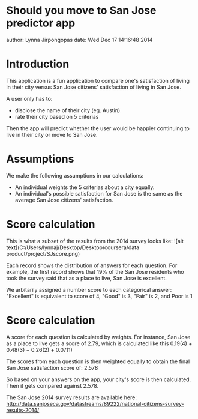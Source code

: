 Should you move to San Jose predictor app
========================================================
author: Lynna Jirpongopas
date: Wed Dec 17 14:16:48 2014

Introduction
========================================================

This application is a fun application to compare one's satisfaction of living in their city versus San Jose citizens' satisfaction of living in San Jose.  

A user only has to:
  - disclose the name of their city (eg. Austin)
  - rate their city based on 5 criterias
  
Then the app will predict whether the user would be happier continuing to live in their city or move to San Jose.


Assumptions
========================================================
We make the following assumptions in our calculations:
  - An individual weights the 5 criterias about a city equally.
  - An individual's possible satisfaction for San Jose is the same as the average San Jose citizens' satisfaction. 


Score calculation
========================================================
This is what a subset of the results from the 2014 survey looks like:
![alt text](C:/Users/lynnaj/Desktop/Desktop/coursera/data product/project/SJscore.png)

Each record shows the distribution of answers for each question.  For example, the first record shows that 19% of the San Jose residents who took the survey said that as a place to live, San Jose is excellent.

We arbitarily assigned a number score to each categorical answer: "Excellent" is equivalent to score of 4, "Good" is 3, "Fair" is 2, and Poor is 1


Score calculation
========================================================
A score for each question is calculated by weights.  For instance,  San Jose as a place to live gets a score of 2.79, which is calculated like this 0.19(4) + 0.48(3) + 0.26(2) + 0.07(1)

The scores from each question is then weighted equally to obtain the final San Jose satisfaction score of: 2.578

So based on your answers on the app, your city's score is then calculated.  Then it gets compared against 2.578.


The San Jose 2014 survey results are available here: http://data.sanjoseca.gov/datastreams/89222/national-citizens-survey-results-2014/
